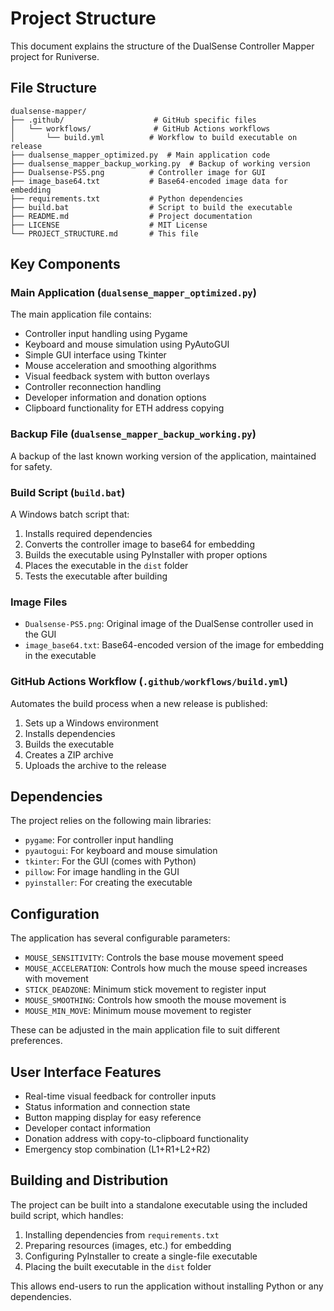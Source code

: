 # Project Structure

This document explains the structure of the DualSense Controller Mapper project for Runiverse.

## File Structure

```
dualsense-mapper/
├── .github/                    # GitHub specific files
│   └── workflows/              # GitHub Actions workflows
│       └── build.yml          # Workflow to build executable on release
├── dualsense_mapper_optimized.py  # Main application code
├── dualsense_mapper_backup_working.py  # Backup of working version
├── Dualsense-PS5.png          # Controller image for GUI
├── image_base64.txt           # Base64-encoded image data for embedding
├── requirements.txt           # Python dependencies
├── build.bat                  # Script to build the executable
├── README.md                  # Project documentation
├── LICENSE                    # MIT License
└── PROJECT_STRUCTURE.md       # This file
```

## Key Components

### Main Application (`dualsense_mapper_optimized.py`)

The main application file contains:

- Controller input handling using Pygame
- Keyboard and mouse simulation using PyAutoGUI
- Simple GUI interface using Tkinter
- Mouse acceleration and smoothing algorithms
- Visual feedback system with button overlays
- Controller reconnection handling
- Developer information and donation options
- Clipboard functionality for ETH address copying

### Backup File (`dualsense_mapper_backup_working.py`)

A backup of the last known working version of the application, maintained for safety.

### Build Script (`build.bat`)

A Windows batch script that:

1. Installs required dependencies
2. Converts the controller image to base64 for embedding
3. Builds the executable using PyInstaller with proper options
4. Places the executable in the `dist` folder
5. Tests the executable after building

### Image Files

- `Dualsense-PS5.png`: Original image of the DualSense controller used in the GUI
- `image_base64.txt`: Base64-encoded version of the image for embedding in the executable

### GitHub Actions Workflow (`.github/workflows/build.yml`)

Automates the build process when a new release is published:

1. Sets up a Windows environment
2. Installs dependencies
3. Builds the executable
4. Creates a ZIP archive
5. Uploads the archive to the release

## Dependencies

The project relies on the following main libraries:

- `pygame`: For controller input handling
- `pyautogui`: For keyboard and mouse simulation
- `tkinter`: For the GUI (comes with Python)
- `pillow`: For image handling in the GUI
- `pyinstaller`: For creating the executable

## Configuration

The application has several configurable parameters:

- `MOUSE_SENSITIVITY`: Controls the base mouse movement speed
- `MOUSE_ACCELERATION`: Controls how much the mouse speed increases with movement
- `STICK_DEADZONE`: Minimum stick movement to register input
- `MOUSE_SMOOTHING`: Controls how smooth the mouse movement is
- `MOUSE_MIN_MOVE`: Minimum mouse movement to register

These can be adjusted in the main application file to suit different preferences.

## User Interface Features

- Real-time visual feedback for controller inputs
- Status information and connection state
- Button mapping display for easy reference
- Developer contact information
- Donation address with copy-to-clipboard functionality
- Emergency stop combination (L1+R1+L2+R2)

## Building and Distribution

The project can be built into a standalone executable using the included build script, which handles:

1. Installing dependencies from `requirements.txt`
2. Preparing resources (images, etc.) for embedding
3. Configuring PyInstaller to create a single-file executable
4. Placing the built executable in the `dist` folder

This allows end-users to run the application without installing Python or any dependencies. 